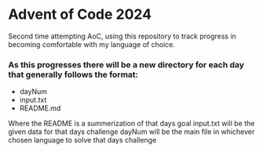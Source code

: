 # Advent of Code 2024 #
Second time attempting AoC, using this repository to track progress in becoming comfortable with my language of choice.

### As this progresses there will be a new directory for each day that generally follows the format: ###

- dayNum
- input.txt
- README.md

Where the README is a summerization of that days goal
input.txt will be the given data for that days challenge
dayNum will be the main file in whichever chosen language to solve that days challenge
